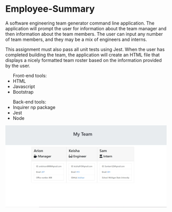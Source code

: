 # Employee-Summary
A software engineering team generator command line application. The application will prompt the user for information about the team manager and then information about the team members. The user can input any number of team members, and they may be a mix of engineers and interns. 

This assignment must also pass all unit tests using Jest. When the user has completed building the team, the application will create an HTML file that displays a nicely formatted team roster based on the information provided by the user.

<ul>Front-end tools:
 <li>HTML</li>
 <li>Javascript</li>
  <li>Bootstrap</li>
 </ul>
 <ul>Back-end tools:
  <li>Inquirer np package</li>
  <li>Jest</li>
    <li>Node</li>
 </ul>


<img src="img\Teamsnip.JPG" alt="Password Generator screenshot"  width="900px">


